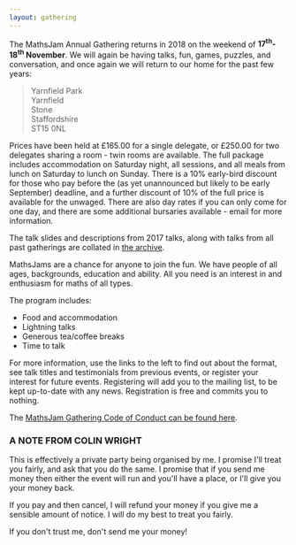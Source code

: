 ```yaml
---
layout: gathering
---
```


The MathsJam Annual Gathering returns in 2018 on the weekend of
**17<sup>th</sup>-18<sup>th</sup> November**.  We will again be
having talks, fun, games, puzzles, and conversation, and once
again we will return to our home for the past few years:

> Yarnfield Park  
> Yarnfield  
> Stone  
> Staffordshire  
> ST15 0NL  

Prices have been held at £165.00 for a single delegate, or £250.00 for two delegates sharing a room - twin rooms are available.  The full package includes accommodation on Saturday night, all sessions, and all meals from lunch on Saturday to lunch on Sunday.
There is a 10% early-bird discount for those who pay before the (as yet unannounced but likely to be early September) deadline, and a further discount of 10% of the full price is available for the unwaged. There are also day rates if you can only come for one day, and there are some additional bursaries available - email for more information.
<!--Early-bird discount has now closed, but a 10% discount is available for the unwaged. There are also day rates if you can only come for one day, and there are some additional bursaries available - email for more information.-->

The talk slides and descriptions from 2017 talks, along with talks from all past gatherings are collated in [the archive]({{site.url}}/gathering/archive).

MathsJams are a chance for anyone to join the fun. We have people of all ages, backgrounds, education and ability. All you need is an interest in and enthusiasm for maths of all types.

The program includes:

* Food and accommodation
* Lightning talks
* Generous tea/coffee breaks
* Time to talk

For more information, use the links to the left to find out about the format, see talk titles and testimonials from previous events, or register your interest for future events. Registering will add you to the mailing list, to be kept up-to-date with any news. Registration is free and commits you to nothing.

The [MathsJam Gathering Code of Conduct can be found here](https://mathsjam.com/gathering/MJGCoC.pdf).

### A NOTE FROM COLIN WRIGHT

This is effectively a private party being organised by me. I promise I'll treat you fairly, and ask that you do the same. I promise that if you send me money then either the event will run and you'll have a place, or I'll give you your money back.

If you pay and then cancel, I will refund your money if you give me a sensible amount of notice. I will do my best to treat you fairly.

If you don't trust me, don't send me your money!
